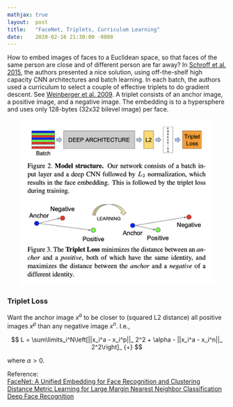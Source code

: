 ```yaml
---
mathjax: true
layout:  post
title:   "FaceNet, Triplets, Curriculum Learning"
date:    2020-02-16 21:30:00 -0800
---
```

How to embed images of faces to a Euclidean space, so that faces of the same person are close and of different person are far away? In [Schroff et al. 2015][FaceNet: A Unified Embedding for Face Recognition and Clustering], the authors presented a nice solution, using off-the-shelf high capacity CNN architectures and batch learning. In each batch, the authors used a curriculum to select a couple of effective triplets to do gradient descent. See [Weinberger et al. 2009][Distance Metric Learning for Large Margin Nearest Neighbor Classification]. A triplet consists of an anchor image, a positive image, and a negative image. The embedding is to a hypersphere and uses only 128-bytes (32x32 bilevel image) per face.

<center><img src="/assets/facenet.png" width="450"/></center>

### Triplet Loss
Want the anchor image $x^a$ to be closer to (squared L2 distance) all positive images $x^p$ than any negative image $x^n$. I.e.,

$$
L = \sum\limits_i^N\left[||x_i^a - x_i^p||_ 2^2 + \alpha - ||x_i^a - x_i^n||_ 2^2\right]_ {+}
$$

where $\alpha > 0$.


Reference:  
[FaceNet: A Unified Embedding for Face Recognition and Clustering][FaceNet: A Unified Embedding for Face Recognition and Clustering]  
[Distance Metric Learning for Large Margin Nearest Neighbor Classification][Distance Metric Learning for Large Margin Nearest Neighbor Classification]  
[Deep Face Recognition][Deep Face Recognition]

[FaceNet: A Unified Embedding for Face Recognition and Clustering]: https://arxiv.org/pdf/1503.03832.pdf
[Distance Metric Learning for Large Margin Nearest Neighbor Classification]: http://jmlr.csail.mit.edu/papers/volume10/weinberger09a/weinberger09a.pdf
[Deep Face Recognition]: https://www.robots.ox.ac.uk/~vgg/publications/2015/Parkhi15/parkhi15.pdf
